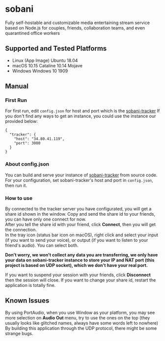 # sobani
Fully self-hostable and customizable media entertaining stream service based on Node.js for couples, friends, collaboration teams, and even quarantined office workers

## Supported and Tested Platforms
- Linux (App Image) 
Ubuntu 18.04
- macOS
10.15 Cataline
10.14 Mojave
- Windows
Windows 10 1909

## Manual
### First Run
For first run, edit `config.json` for host and port which is the [sobani-tracker](https://github.com/nekomeowww/sobani-tracker)
If you don't find any ways to get an instance, you could use the instance our provided below:
```
{
  "tracker": {
    "host": "34.80.41.119",
    "port": 3000
  }
}
```
### About config.json
You can build and serve your instance of [sobani-tracker](https://github.com/nekomeowww/sobani-tracker) from source code. For your configuration, set sobani-tracker's host and port in `config.json`, then run it.

### How to use
By connected to the tracker server you have configurated, you will get a share id shown in the window. Copy and send the share id to your friends, you can have only one connect for now.   
After you tell the share id with your friend, click **Connect**, then you will get the connection.   
In the tray icon (status bar icon on macOS), right click and select your input (if you want to send your voice), or output (if you want to listen to your friend's audio). You can select both.   
   
**Don't worry, we won't collect any data you are transferring, we only have your data on sobani-tracker instance to store your IP and NAT port (this project is based on UDP socket), which we don't have your real port.**

If you want to suspend your session with your friends, click **Disconnect** then the session will close.
If you want to change your share id, restart the application is totally fine.

## Known Issues
By using PortAudio, when you use Window as your platform, you may see more selection on **Audio Out** menu, try to use the ones on the top (they usually looks like glitched names, always have some words left to nowhere)
By building this application through the UDP protocol, there might be some strange bugs.
